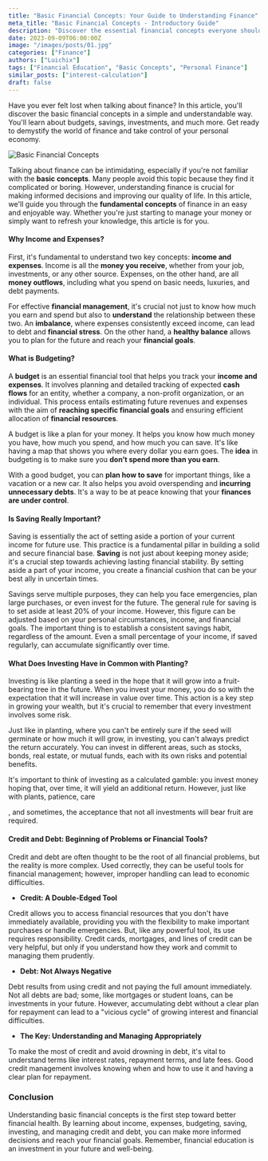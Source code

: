 ```yaml
---
title: "Basic Financial Concepts: Your Guide to Understanding Finance"
meta_title: "Basic Financial Concepts - Introductory Guide"
description: "Discover the essential financial concepts everyone should know. An easy and practical guide to improve your financial education."
date: 2023-09-09T06:00:00Z
image: "/images/posts/01.jpg"
categories: ["Finance"]
authors: ["Luichix"]
tags: ["Financial Education", "Basic Concepts", "Personal Finance"]
similar_posts: ["interest-calculation"]
draft: false
---
```


Have you ever felt lost when talking about finance? In this article, you'll discover the basic financial concepts in a simple and understandable way. You'll learn about budgets, savings, investments, and much more. Get ready to demystify the world of finance and take control of your personal economy.

![Basic Financial Concepts](/images/posts/01.jpg)

Talking about finance can be intimidating, especially if you're not familiar with the **basic concepts**. Many people avoid this topic because they find it complicated or boring. However, understanding finance is crucial for making informed decisions and improving our quality of life. In this article, we'll guide you through the **fundamental concepts** of finance in an easy and enjoyable way. Whether you're just starting to manage your money or simply want to refresh your knowledge, this article is for you.

#### Why Income and Expenses?

First, it's fundamental to understand two key concepts: **income and expenses**. Income is all the **money you receive**, whether from your job, investments, or any other source. Expenses, on the other hand, are all **money outflows**, including what you spend on basic needs, luxuries, and debt payments.

For effective **financial management**, it's crucial not just to know how much you earn and spend but also to **understand** the relationship between these two. An **imbalance**, where expenses consistently exceed income, can lead to debt and **financial stress**. On the other hand, a **healthy balance** allows you to plan for the future and reach your **financial goals**.

#### What is Budgeting?

A **budget** is an essential financial tool that helps you track your **income and expenses**. It involves planning and detailed tracking of expected **cash flows** for an entity, whether a company, a non-profit organization, or an individual. This process entails estimating future revenues and expenses with the aim of **reaching specific financial goals** and ensuring efficient allocation of **financial resources**.

A budget is like a plan for your money. It helps you know how much money you have, how much you spend, and how much you can save. It's like having a map that shows you where every dollar you earn goes. The **idea** in budgeting is to make sure you **don’t spend more than you earn**.

With a good budget, you can **plan how to save** for important things, like a vacation or a new car. It also helps you avoid overspending and **incurring unnecessary debts**. It's a way to be at peace knowing that your **finances are under control**.

#### Is Saving Really Important?

Saving is essentially the act of setting aside a portion of your current income for future use. This practice is a fundamental pillar in building a solid and secure financial base. **Saving** is not just about keeping money aside; it's a crucial step towards achieving lasting financial stability. By setting aside a part of your income, you create a financial cushion that can be your best ally in uncertain times.

Savings serve multiple purposes, they can help you face emergencies, plan large purchases, or even invest for the future. The general rule for saving is to set aside at least 20% of your income. However, this figure can be adjusted based on your personal circumstances, income, and financial goals. The important thing is to establish a consistent savings habit, regardless of the amount. Even a small percentage of your income, if saved regularly, can accumulate significantly over time.

#### What Does Investing Have in Common with Planting?

Investing is like planting a seed in the hope that it will grow into a fruit-bearing tree in the future. When you invest your money, you do so with the expectation that it will increase in value over time. This action is a key step in growing your wealth, but it's crucial to remember that every investment involves some risk.

Just like in planting, where you can't be entirely sure if the seed will germinate or how much it will grow, in investing, you can't always predict the return accurately. You can invest in different areas, such as stocks, bonds, real estate, or mutual funds, each with its own risks and potential benefits.

It's important to think of investing as a calculated gamble: you invest money hoping that, over time, it will yield an additional return. However, just like with plants, patience, care

, and sometimes, the acceptance that not all investments will bear fruit are required.

#### Credit and Debt: Beginning of Problems or Financial Tools?

Credit and debt are often thought to be the root of all financial problems, but the reality is more complex. Used correctly, they can be useful tools for financial management; however, improper handling can lead to economic difficulties.

- **Credit: A Double-Edged Tool**

Credit allows you to access financial resources that you don't have immediately available, providing you with the flexibility to make important purchases or handle emergencies. But, like any powerful tool, its use requires responsibility. Credit cards, mortgages, and lines of credit can be very helpful, but only if you understand how they work and commit to managing them prudently.

- **Debt: Not Always Negative**

Debt results from using credit and not paying the full amount immediately. Not all debts are bad; some, like mortgages or student loans, can be investments in your future. However, accumulating debt without a clear plan for repayment can lead to a "vicious cycle" of growing interest and financial difficulties.

- **The Key: Understanding and Managing Appropriately**

To make the most of credit and avoid drowning in debt, it's vital to understand terms like interest rates, repayment terms, and late fees. Good credit management involves knowing when and how to use it and having a clear plan for repayment.

### Conclusion

Understanding basic financial concepts is the first step toward better financial health. By learning about income, expenses, budgeting, saving, investing, and managing credit and debt, you can make more informed decisions and reach your financial goals. Remember, financial education is an investment in your future and well-being.
